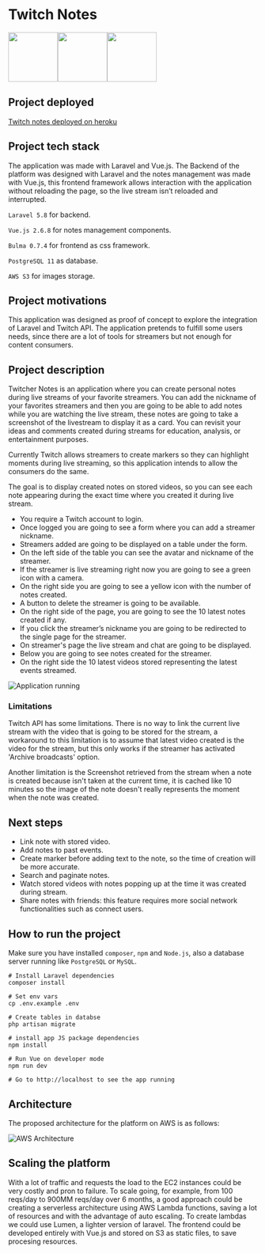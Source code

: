 # Twitch Notes
<img src="http://glacial-coast-30412.herokuapp.com/images/laravel.png" width="100"><img src="http://glacial-coast-30412.herokuapp.com/images/vue.png" width="100"><img src="http://glacial-coast-30412.herokuapp.com/images/twitch.png" width="100">

## Project deployed
[Twitch notes deployed on heroku](http://glacial-coast-30412.herokuapp.com)

## Project tech stack
The application was made with Laravel and Vue.js. The Backend of the platform was designed with Laravel and the notes management was made with Vue.js, this frontend framework allows interaction with the application without reloading the page, so the live stream isn’t reloaded and interrupted.


`Laravel 5.8` for backend.

`Vue.js 2.6.8` for notes management components.

`Bulma 0.7.4` for frontend as css framework.

`PostgreSQL 11` as database.

`AWS S3` for images storage.

## Project motivations
This application was designed as proof of concept to explore the integration of Laravel and Twitch API. The application pretends to fulfill some users needs, since there are a lot of tools for streamers but not enough for content consumers.

## Project description
Twitcher Notes is an application where you can create personal notes during live streams of your favorite streamers. You can add the nickname of your favorites streamers and then you are going to be able to add notes while you are watching the live stream, these notes are going to take a screenshot of the livestream to display it as a card. You can revisit your ideas and comments created during streams for education, analysis, or entertainment purposes.

Currently Twitch allows streamers to create markers so they can highlight moments during live streaming, so this application intends to allow the consumers do the same.

The goal is to display created notes on stored videos, so you can see each note appearing during the exact time where you created it during live stream. 

* You require a Twitch account to login.
* Once logged you are going to see a form where you can add a streamer nickname.
* Streamers added are going to be displayed on a table under the form.
* On the left side of the table you can see the avatar and nickname of the streamer.
* If the streamer is live streaming right now you are going to see a green icon with a camera.
* On the right side you are going to see a yellow icon with the number of notes created.
* A button to delete the streamer is going to be available. 
* On the right side of the page, you are going to see the 10 latest notes created if any.
* If you click the streamer’s nickname you are going to be redirected to the single page for the streamer.
* On streamer's page the live stream and chat are going to be displayed.
* Below you are going to see notes created for the streamer.
* On the right side the 10 latest videos stored representing the latest events streamed.

![Application running](http://glacial-coast-30412.herokuapp.com/images/twitch-notes-ss.png)

### Limitations
Twitch API has some limitations. There is no way to link the current live stream with the video that is going to be stored for the stream, a workaround to this limitation is to assume that latest video created is the video for the stream, but this only works if the streamer has activated 'Archive broadcasts' option.

Another limitation is the Screenshot retrieved from the stream when a note is created because isn't taken at the current time, it is cached like 10 minutes so the image of the note doesn't really represents the moment when the note was created.

## Next steps
* Link note with stored video.
* Add notes to past events.
* Create marker before adding text to the note, so the time of creation will be more accurate.
* Search and paginate notes.
* Watch stored videos with notes popping up at the time it was created during stream.
* Share notes with friends: this feature requires more social network functionalities such as connect users.

## How to run the project
Make sure you have installed `composer`, `npm` and `Node.js`, also a database server running like `PostgreSQL` or `MySQL`.

```
# Install Laravel dependencies
composer install

# Set env vars
cp .env.example .env

# Create tables in databse
php artisan migrate

# install app JS package dependencies
npm install

# Run Vue on developer mode
npm run dev

# Go to http://localhost to see the app running
```

## Architecture
The proposed architecture for the platform on AWS is as follows:

![AWS Architecture](http://glacial-coast-30412.herokuapp.com/images/tnotes.jpg)

## Scaling the platform
With a lot of traffic and requests the load to the EC2 instances could be very costly and pron to failure. To scale going, for example, from 100 reqs/day to 900MM reqs/day over 6 months, a good approach could be creating a serverless architecture using AWS Lambda functions, saving a lot of resources and with the advantage of auto escaling. To create lambdas we could use Lumen, a lighter version of laravel. The frontend could be developed entirely with Vue.js and stored on S3 as static files, to save procesing resources.
